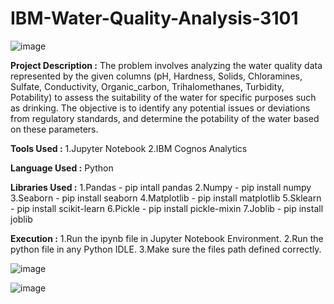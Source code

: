 # IBM-Water-Quality-Analysis-3101
![image](https://github.com/richnich07/IBM-Water-Quality-Analysis-3101/assets/98028674/1229958b-1e45-4b5a-ba86-d4ee98b18734)



**Project Description :**
        The problem involves analyzing the water quality data represented by the given columns (pH, Hardness, Solids, Chloramines, Sulfate, Conductivity, Organic_carbon, Trihalomethanes, Turbidity, Potability) to assess the suitability of the water for specific purposes such as drinking. The objective is to identify any potential issues or deviations from regulatory standards, and determine the potability of the water based on these parameters.


**Tools Used :**
    1.Jupyter Notebook
    2.IBM Cognos Analytics
    
**Language Used :**
    Python

**Libraries Used :**
1.Pandas     - pip intall pandas
2.Numpy      - pip install numpy
3.Seaborn    - pip install seaborn
4.Matplotlib - pip install matplotlib
5.Sklearn    - pip install scikit-learn
6.Pickle     - pip install pickle-mixin
7.Joblib     - pip install joblib

**Execution :**
    1.Run the ipynb file in Jupyter Notebook Environment.
    2.Run the python file in any Python IDLE.
    3.Make sure the files path defined correctly.

![image](https://github.com/richnich07/IBM-Water-Quality-Analysis-3101/assets/98028674/c291e7bb-3665-48a7-96d0-fce305327f16)

![image](https://github.com/richnich07/IBM-Water-Quality-Analysis-3101/assets/98028674/94c7289b-2dbc-4a88-a762-bcb9dc620a44)
